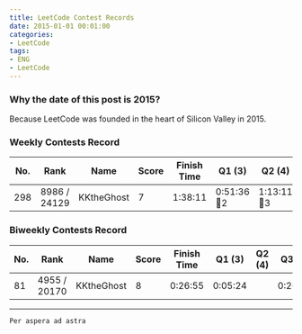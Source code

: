 ```yaml
---
title: LeetCode Contest Records
date: 2015-01-01 00:01:00
categories:
- LeetCode
tags: 
- ENG
- LeetCode
---
```

### **Why the date of this post is 2015?**
Because LeetCode was founded in the heart of Silicon Valley in 2015.

### **Weekly Contests Record**
| No. | Rank | Name | Score | Finish Time  | Q1 (3) | Q2 (4) | Q3 (5) | Q4 (6) |
|  ----  |  ----  | ----  |----  | ----  |----  | ----  |----  | ----  |
| 298 |8986 / 24129 | KKtheGhost  | 7 | 1:38:11 |  0:51:36🐞2 |  1:13:11🐞3 | | |

### **Biweekly Contests Record**
| No. | Rank | Name | Score | Finish Time  | Q1 (3) | Q2 (4) | Q3 (5) | Q4 (6) |
|  ----  |  ----  | ----  |----  | ----  |----  | ----  |----  | ----  |
| 81 |4955 / 20170 | KKtheGhost  | 8 | 0:26:55 |  0:05:24 | |0:26:55 | |
---
`Per aspera ad astra`